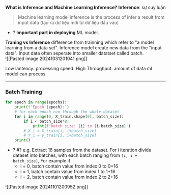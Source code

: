 **What is Inference and Machine Learning Inference?**
**Inference**: sự suy luận
> Machine learning model inference is the process of infer a result from input data (tạo ra dữ liệu mới từ dữ liệu đầu vào)
+ ? **Important part in deploying** ML model.

**Traning vs Inference**
difference from trainning which refer to "a model learning from a data set". Inference model create new data from the "input data". Input data often seperate into smaller datatset called batch.   
![[Pasted image 20241031201041.png]]

Low lantency: processing speed.
High Throughput: amount of data ml model can process. 

---
### Batch Training
```python
for epoch in range(epochs):
    print(f'Epoch {epoch}:')
    # for each epoch run through the whole dataset
    for i in range(0, X_train.shape[0], batch_size): 
        if i < batch_size*8:
            print(f'batch size: {i} to {i+batch_size}')
        # X_i = X_train[i, i+batch_size]
        # Y_i = y_train[i, i+batch_size]
    print()
```
+ ? #? e.g. Extract 16 samples from the dataset. For i iteration divide dataset into batches, with each batch ranging from `[i, i + batch_size]`, For example if 
	+ i = 0, batch contain value from index 0 to 0+16
	+ i = 1, batch contain value from index 1 to 1+16
	+ i = 2, batch contain value from index 2 to 2+16

![[Pasted image 20241101200952.png]]

